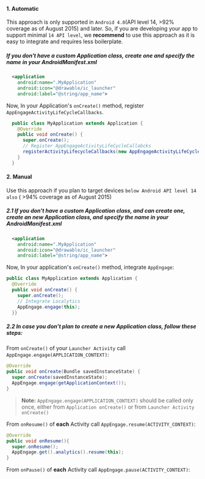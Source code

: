 #### 1. Automatic
This approach is only supported in `Android 4.0`(API level 14, >92% coverage as of August 2015) and later. So, if you are developing your app to support minimal `14 API level`, we **recommend** to use this approach as it is easy to integrate and requires less boilerplate.

##### If you don't have a custom Application class, create one and specify the name in your AndroidManifest.xml

```xml
  <application
    android:name=".MyApplication"
    android:icon="@drawable/ic_launcher"
    android:label="@string/app_name">
```

Now, In your Application's `onCreate()` method, register `AppEngageActivityLifeCycleCallbacks`.

```java
  public class MyApplication extends Application {
    @Override
    public void onCreate() {
      super.onCreate();
      // Register AppEngageActivityLifeCycleCallabcks
      registerActivityLifecycleCallbacks(new AppEngageActivityLifeCycleCallbacks(this));
    }
  }
```

#### 2. Manual
Use this approach if you plan to target devices `below Android API level 14 also` ( >94% coverage as of August 2015)

##### 2.1 If you don't have a custom Application class, and can create one, create an new Application class, and specify the name in your AndroidManifest.xml

```xml
  <application
    android:name=".MyApplication"
    android:icon="@drawable/ic_launcher"
    android:label="@string/app_name">
```

Now, In your application's `onCreate()` method, integrate `AppEngage`:

```java
public class MyApplication extends Application {
  @Override
  public void onCreate() {
    super.onCreate();
    // Integrate Localytics
    AppEngage.engage(this);
  }}
```

##### 2.2 In case you don’t plan to create a new Application class, follow these steps:
From `onCreate()` of your `Launcher Activity` call `AppEngage.engage(APPLICATION_CONTEXT)`:

```java
@Override
public void onCreate(Bundle savedInstanceState) {
  super.onCreate(savedInstanceState);
  AppEngage.engage(getApplicationContext());
}
```
> **Note:** `AppEngage.engage(APPLICATION_CONTEXT)` should be called only once, either from `Application onCreate()` or from `Launcher Activity onCreate()`

From `onResume()` of **each** Activity call `AppEngage.resume(ACTIVITY_CONTEXT)`:

```java
@Override
public void onResume(){
  super.onResume();
  AppEngage.get().analytics().resume(this);
}
```

From `onPause()` of **each** Activity call `AppEngage.pause(ACTIVITY_CONTEXT)`:
